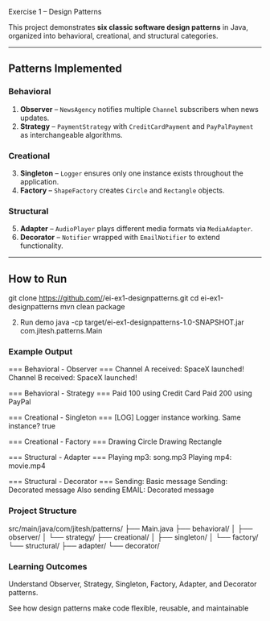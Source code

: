 Exercise 1 – Design Patterns

This project demonstrates **six classic software design patterns** in Java, organized into behavioral, 
creational, and structural categories.

---

## Patterns Implemented

###  Behavioral
1. **Observer** – `NewsAgency` notifies multiple `Channel` subscribers when news updates.
2. **Strategy** – `PaymentStrategy` with `CreditCardPayment` and `PayPalPayment` as interchangeable algorithms.

### Creational
3. **Singleton** – `Logger` ensures only one instance exists throughout the application.
4. **Factory** – `ShapeFactory` creates `Circle` and `Rectangle` objects.

###  Structural
5. **Adapter** – `AudioPlayer` plays different media formats via `MediaAdapter`.
6. **Decorator** – `Notifier` wrapped with `EmailNotifier` to extend functionality.

---

##  How to Run

git clone https://github.com/<your-username>/ei-ex1-designpatterns.git
cd ei-ex1-designpatterns
mvn clean package

2. Run demo
java -cp target/ei-ex1-designpatterns-1.0-SNAPSHOT.jar com.jitesh.patterns.Main

### Example Output
=== Behavioral - Observer ===
Channel A received: SpaceX launched!
Channel B received: SpaceX launched!

=== Behavioral - Strategy ===
Paid 100 using Credit Card
Paid 200 using PayPal

=== Creational - Singleton ===
[LOG] Logger instance working.
Same instance? true

=== Creational - Factory ===
Drawing Circle
Drawing Rectangle

=== Structural - Adapter ===
Playing mp3: song.mp3
Playing mp4: movie.mp4

=== Structural - Decorator ===
Sending: Basic message
Sending: Decorated message
Also sending EMAIL: Decorated message

### Project Structure
src/main/java/com/jitesh/patterns/
├── Main.java
├── behavioral/
│   ├── observer/
│   └── strategy/
├── creational/
│   ├── singleton/
│   └── factory/
└── structural/
    ├── adapter/
    └── decorator/

### Learning Outcomes

Understand Observer, Strategy, Singleton, Factory, Adapter, and Decorator patterns.

See how design patterns make code flexible, reusable, and maintainable
